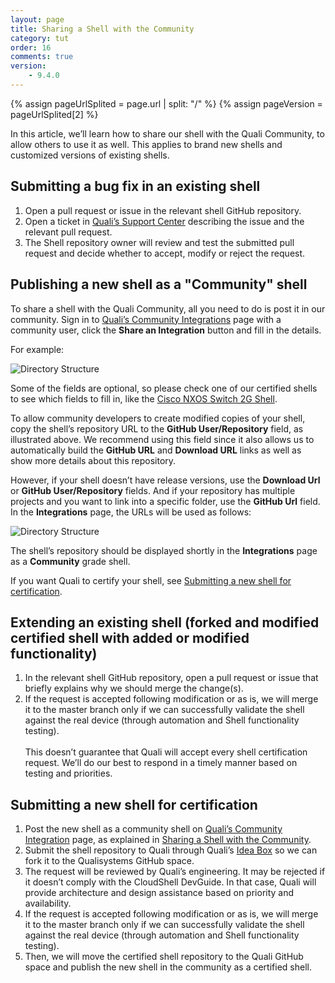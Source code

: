```yaml
---
layout: page
title: Sharing a Shell with the Community
category: tut
order: 16
comments: true
version:
    - 9.4.0
---
```


{% assign pageUrlSplited = page.url | split: "/" %}
{% assign pageVersion = pageUrlSplited[2] %}

In this article, we’ll learn how to share our shell with the Quali Community, to allow others to use it as well. This applies to brand new shells and customized versions of existing shells.

## Submitting a bug fix in an existing shell

1. Open a pull request or issue in the relevant shell GitHub repository.
2. Open a ticket in [Quali’s Support Center](https://support.quali.com/) describing the issue and the relevant pull request.
3. The Shell repository owner will review and test the submitted pull request and decide whether to accept, modify or reject the request.

## Publishing a new shell as a "Community" shell

To share a shell with the Quali Community, all you need to do is post it in our community.
Sign in to <a href="https://community.quali.com/integrations" target="_blank">Quali’s Community Integrations</a> page with a community user, click the **Share an Integration** button and fill in the details.

For example:

![Directory Structure]({{site.baseurl}}/assets/new-integration-shell.png)

Some of the fields are optional, so please check one of our certified shells to see which fields to fill in, like the <a href="https://community.quali.com/repos/1336/cisco-nxos-switch-shell-2g-1" target="_blank">Cisco NXOS Switch 2G Shell</a>.

To allow community developers to create modified copies of your shell, copy the shell’s repository URL to the **GitHub User/Repository** field, as illustrated above. We recommend using this field since it also allows us to automatically build the **GitHub URL** and **Download URL** links as well as show more details about this repository.

However, if your shell doesn’t have release versions, use the **Download Url** or **GitHub User/Repository** fields. And if your repository has multiple projects and you want to link into a specific folder, use the **GitHub Url** field. In the **Integrations** page, the URLs will be used as follows:

![Directory Structure]({{site.baseurl}}/assets/new-integration-post.png)

The shell’s repository should be displayed shortly in the **Integrations** page as a **Community** grade shell.

If you want Quali to certify your shell, see [Submitting a new shell for certification](#submitting-a-new-shell-for-certification).

## Extending an existing shell (forked and modified certified shell with added or modified functionality)

1. In the relevant shell GitHub repository, open a pull request or issue that briefly explains why we should merge the change(s).
2. If the request is accepted following modification or as is, we will merge it to the master branch only if we can successfully validate the shell against the real device (through automation and Shell functionality testing). 
<br><br>This doesn’t guarantee that Quali will accept every shell certification request. We’ll do our best to respond in a timely manner based on testing and priorities.

## Submitting a new shell for certification

1. Post the new shell as a community shell on [Quali’s Community Integration](https://community.quali.com/integrations) page, as explained in [Sharing a Shell with the Community]({{site.baseurl}}/shells/{{pageVersion}}/sharing-shells-with-community.html). 
2. Submit the shell repository to Quali through Quali’s [Idea Box](https://community.quali.com/ideabox) so we can fork it to the Qualisystems GitHub space.
3. The request will be reviewed by Quali’s engineering. It may be rejected if it doesn’t comply with the CloudShell DevGuide. In that case, Quali will provide architecture and design assistance based on priority and availability. 
4. If the request is accepted following modification or as is, we will merge it to the master branch only if we can successfully validate the shell against the real device (through automation and Shell functionality testing).
5. Then, we will move the certified shell repository to the Quali GitHub space and publish the new shell in the community as a certified shell.

